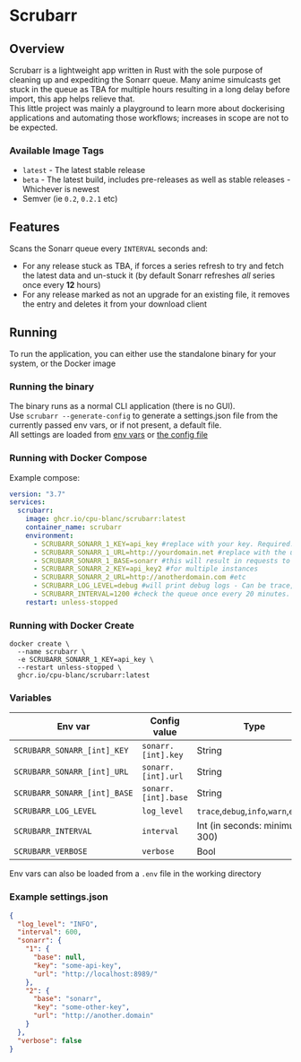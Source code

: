 # Scrubarr

## Overview
Scrubarr is a lightweight app written in Rust with the sole purpose of cleaning up and expediting the Sonarr queue. Many anime simulcasts get stuck
in the queue as TBA for multiple hours resulting in a long delay before import, this app helps relieve that.\
This little project was mainly a playground to learn more about dockerising applications and automating those workflows; increases in scope are not to be expected.

### Available Image Tags
- `latest` - The latest stable release
- `beta` - The latest build, includes pre-releases as well as stable releases - Whichever is newest
- Semver (ie `0.2`, `0.2.1` etc)

## Features
Scans the Sonarr queue every `INTERVAL` seconds and:
- For any release stuck as TBA, if forces a series refresh to try and fetch the latest data and un-stuck it
  (by default Sonarr refreshes *all* series once every **12** hours)
- For any release marked as not an upgrade for an existing file, it removes the entry and deletes it from your download client

## Running
To run the application, you can either use the standalone binary for your system, or the Docker image

### Running the binary
The binary runs as a normal CLI application (there is no GUI).\
Use `scrubarr --generate-config` to generate a settings.json file from the currently passed env vars, or if not present, a default file.\
All settings are loaded from [env vars](#variables) or [the config file](#example-settingsjson)


### Running with Docker Compose

Example compose:

```yaml
version: "3.7"
services:
  scrubarr:
    image: ghcr.io/cpu-blanc/scrubarr:latest
    container_name: scrubarr
    environment:
      - SCRUBARR_SONARR_1_KEY=api_key #replace with your key. Required.
      - SCRUBARR_SONARR_1_URL=http://yourdomain.net #replace with the url your Sonarr instance is. Default: http://localhost:8989
      - SCRUBARR_SONARR_1_BASE=sonarr #this will result in requests to http://yourdomain.net/sonarr.
      - SCRUBARR_SONARR_2_KEY=api_key2 #for multiple instances
      - SCRUBARR_SONARR_2_URL=http://anotherdomain.com #etc
      - SCRUBARR_LOG_LEVEL=debug #will print debug logs - Can be trace, debug, info, warn, or error. Default: info 
      - SCRUBARR_INTERVAL=1200 #check the queue once every 20 minutes. Default: 600 (10 minutes)
    restart: unless-stopped

```

### Running with Docker Create
```
docker create \
  --name scrubarr \
  -e SCRUBARR_SONARR_1_KEY=api_key \
  --restart unless-stopped \
  ghcr.io/cpu-blanc/scrubarr:latest
```
### Variables


| Env var                      | Config value        | Type                                  | Default                 |
|------------------------------|---------------------|---------------------------------------|-------------------------|
| `SCRUBARR_SONARR_[int]_KEY`  | `sonarr.[int].key`  | String                                | **Required**            |
| `SCRUBARR_SONARR_[int]_URL`  | `sonarr.[int].url`  | String                                | `http://localhost:8989` |
| `SCRUBARR_SONARR_[int]_BASE` | `sonarr.[int].base` | String                                | null                    |
| `SCRUBARR_LOG_LEVEL`         | `log_level`         | `trace`,`debug`,`info`,`warn`,`error` | `info`                  |
| `SCRUBARR_INTERVAL`          | `interval`          | Int (in seconds: minimum 300)         | `600`                   |
| `SCRUBARR_VERBOSE`           | `verbose`           | Bool                                  | `false`                 |

Env vars can also be loaded from a `.env` file in the working directory

### Example settings.json

```json
{
  "log_level": "INFO",
  "interval": 600,
  "sonarr": {
    "1": {
      "base": null,
      "key": "some-api-key",
      "url": "http://localhost:8989/"
    },
    "2": {
      "base": "sonarr",
      "key": "some-other-key",
      "url": "http://another.domain"
    }
  },
  "verbose": false
}
```
